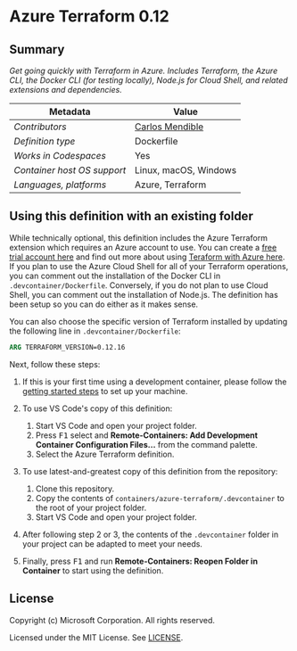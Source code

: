 # Azure Terraform 0.12

## Summary

*Get going quickly with Terraform in Azure. Includes Terraform, the Azure CLI, the Docker CLI (for testing locally), Node.js for Cloud Shell, and related extensions and dependencies.*

| Metadata | Value |  
|----------|-------|
| *Contributors* | [Carlos Mendible](https://github.com/cmendible) |
| *Definition type* | Dockerfile |
| *Works in Codespaces* | Yes |
| *Container host OS support* | Linux, macOS, Windows |
| *Languages, platforms* | Azure, Terraform |

## Using this definition with an existing folder

While technically optional, this definition includes the Azure Terraform extension which requires an Azure account to use. You can create a [free trial account here](https://azure.microsoft.com/en-us/free/) and find out more about using [Teraform with Azure here](https://docs.microsoft.com/en-us/azure/terraform/terraform-overview).  If you plan to use the Azure Cloud Shell for all of your Terraform operations, you can comment out the installation of the Docker CLI in `.devcontainer/Dockerfile`. Conversely, if you do not plan to use Cloud Shell, you can comment out the installation of Node.js. The definition has been setup so you can do either as it makes sense.

You can also choose the specific version of Terraform installed by updating the following line in `.devcontainer/Dockerfile`:

```Dockerfile
ARG TERRAFORM_VERSION=0.12.16
```

Next, follow these steps:

1. If this is your first time using a development container, please follow the [getting started steps](https://aka.ms/vscode-remote/containers/getting-started) to set up your machine.

2. To use VS Code's copy of this definition:
   1. Start VS Code and open your project folder.
   2. Press <kbd>F1</kbd> select and **Remote-Containers: Add Development Container Configuration Files...** from the command palette.
   3. Select the Azure Terraform definition.

3. To use latest-and-greatest copy of this definition from the repository:
   1. Clone this repository.
   2. Copy the contents of `containers/azure-terraform/.devcontainer` to the root of your project folder.
   3. Start VS Code and open your project folder.

4. After following step 2 or 3, the contents of the `.devcontainer` folder in your project can be adapted to meet your needs.

5. Finally, press <kbd>F1</kbd> and run **Remote-Containers: Reopen Folder in Container** to start using the definition.

## License

Copyright (c) Microsoft Corporation. All rights reserved.

Licensed under the MIT License. See [LICENSE](https://github.com/Microsoft/vscode-dev-containers/blob/master/LICENSE).
